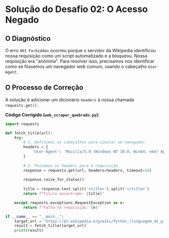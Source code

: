 # Solução do Desafio 02: O Acesso Negado

## O Diagnóstico
O erro `403 Forbidden` ocorreu porque o servidor da Wikipedia identificou nossa requisição como um script automatizado e a bloqueou. Nossa requisição era "anônima". Para resolver isso, precisamos nos identificar como se fôssemos um navegador web comum, usando o cabeçalho `User-Agent`.

## O Processo de Correção
A solução é adicionar um dicionário `headers` à nossa chamada `requests.get()`.

**Código Corrigido (`web_scraper_quebrado.py`):**
```python
import requests

def fetch_title(url):
    try:
        # 1. Definimos os cabeçalhos para simular um navegador.
        headers = {
            'User-Agent': 'Mozilla/5.0 (Windows NT 10.0; Win64; x64) AppleWebKit/537.36 (KHTML, like Gecko) Chrome/91.0.4472.124 Safari/537.36'
        }
        
        # 2. Passamos os headers para a requisição.
        response = requests.get(url, headers=headers, timeout=10)
        
        response.raise_for_status()
        
        title = response.text.split('<title>').split('</title>')
        return f"Título encontrado: {title}"

    except requests.exceptions.RequestException as e:
        return f"Falha na requisição: {e}"

if __name__ == "__main__":
    target_url = "https://pt.wikipedia.org/wiki/Python_(linguagem_de_programa%C3%A7%C3%A3o)"
    result = fetch_title(target_url)
    print(result)
